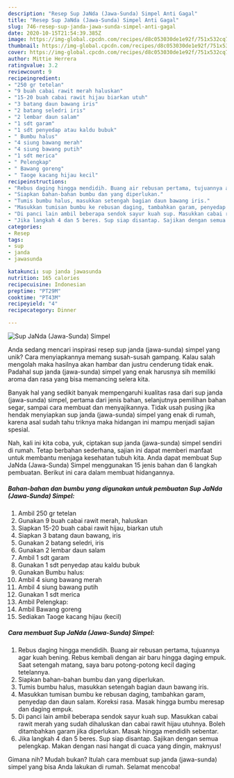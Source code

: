```yaml
---
description: "Resep Sup JaNda (Jawa-Sunda) Simpel Anti Gagal"
title: "Resep Sup JaNda (Jawa-Sunda) Simpel Anti Gagal"
slug: 746-resep-sup-janda-jawa-sunda-simpel-anti-gagal
date: 2020-10-15T21:54:39.385Z
image: https://img-global.cpcdn.com/recipes/d8c053030de1e92f/751x532cq70/sup-janda-jawa-sunda-simpel-foto-resep-utama.jpg
thumbnail: https://img-global.cpcdn.com/recipes/d8c053030de1e92f/751x532cq70/sup-janda-jawa-sunda-simpel-foto-resep-utama.jpg
cover: https://img-global.cpcdn.com/recipes/d8c053030de1e92f/751x532cq70/sup-janda-jawa-sunda-simpel-foto-resep-utama.jpg
author: Mittie Herrera
ratingvalue: 3.2
reviewcount: 9
recipeingredient:
- "250 gr tetelan"
- "9 buah cabai rawit merah haluskan"
- "15-20 buah cabai rawit hijau biarkan utuh"
- "3 batang daun bawang iris"
- "2 batang seledri iris"
- "2 lembar daun salam"
- "1 sdt garam"
- "1 sdt penyedap atau kaldu bubuk"
- " Bumbu halus"
- "4 siung bawang merah"
- "4 siung bawang putih"
- "1 sdt merica"
- " Pelengkap"
- " Bawang goreng"
- " Taoge kacang hijau kecil"
recipeinstructions:
- "Rebus daging hingga mendidih. Buang air rebusan pertama, tujuannya agar kuah bening. Rebus kembali dengan air baru hingga daging empuk. Saat setengah matang, saya baru potong-potong kecil daging tetelannya."
- "Siapkan bahan-bahan bumbu dan yang diperlukan."
- "Tumis bumbu halus, masukkan setengah bagian daun bawang iris."
- "Masukkan tumisan bumbu ke rebusan daging, tambahkan garam, penyedap dan daun salam. Koreksi rasa. Masak hingga bumbu meresap dan daging empuk."
- "Di panci lain ambil beberapa sendok sayur kuah sup. Masukkan cabai rawit merah yang sudah dihaluskan dan cabai rawit hijau utuhnya. Boleh ditambahkan garam jika diperlukan. Masak hingga mendidih sebentar."
- "Jika langkah 4 dan 5 beres. Sup siap disantap. Sajikan dengan semua pelengkap. Makan dengan nasi hangat di cuaca yang dingin, maknyus!"
categories:
- Resep
tags:
- sup
- janda
- jawasunda

katakunci: sup janda jawasunda 
nutrition: 165 calories
recipecuisine: Indonesian
preptime: "PT29M"
cooktime: "PT43M"
recipeyield: "4"
recipecategory: Dinner

---
```



![Sup JaNda (Jawa-Sunda) Simpel](https://img-global.cpcdn.com/recipes/d8c053030de1e92f/751x532cq70/sup-janda-jawa-sunda-simpel-foto-resep-utama.jpg)

Anda sedang mencari inspirasi resep sup janda (jawa-sunda) simpel yang unik? Cara menyiapkannya memang susah-susah gampang. Kalau salah mengolah maka hasilnya akan hambar dan justru cenderung tidak enak. Padahal sup janda (jawa-sunda) simpel yang enak harusnya sih memiliki aroma dan rasa yang bisa memancing selera kita.

Banyak hal yang sedikit banyak mempengaruhi kualitas rasa dari sup janda (jawa-sunda) simpel, pertama dari jenis bahan, selanjutnya pemilihan bahan segar, sampai cara membuat dan menyajikannya. Tidak usah pusing jika hendak menyiapkan sup janda (jawa-sunda) simpel yang enak di rumah, karena asal sudah tahu triknya maka hidangan ini mampu menjadi sajian spesial.




Nah, kali ini kita coba, yuk, ciptakan sup janda (jawa-sunda) simpel sendiri di rumah. Tetap berbahan sederhana, sajian ini dapat memberi manfaat untuk membantu menjaga kesehatan tubuh kita. Anda dapat membuat Sup JaNda (Jawa-Sunda) Simpel menggunakan 15 jenis bahan dan 6 langkah pembuatan. Berikut ini cara dalam membuat hidangannya.

<!--inarticleads1-->

##### Bahan-bahan dan bumbu yang digunakan untuk pembuatan Sup JaNda (Jawa-Sunda) Simpel:

1. Ambil 250 gr tetelan
1. Gunakan 9 buah cabai rawit merah, haluskan
1. Siapkan 15-20 buah cabai rawit hijau, biarkan utuh
1. Siapkan 3 batang daun bawang, iris
1. Gunakan 2 batang seledri, iris
1. Gunakan 2 lembar daun salam
1. Ambil 1 sdt garam
1. Gunakan 1 sdt penyedap atau kaldu bubuk
1. Gunakan  Bumbu halus:
1. Ambil 4 siung bawang merah
1. Ambil 4 siung bawang putih
1. Gunakan 1 sdt merica
1. Ambil  Pelengkap:
1. Ambil  Bawang goreng
1. Sediakan  Taoge kacang hijau (kecil)




<!--inarticleads2-->

##### Cara membuat Sup JaNda (Jawa-Sunda) Simpel:

1. Rebus daging hingga mendidih. Buang air rebusan pertama, tujuannya agar kuah bening. Rebus kembali dengan air baru hingga daging empuk. Saat setengah matang, saya baru potong-potong kecil daging tetelannya.
1. Siapkan bahan-bahan bumbu dan yang diperlukan.
1. Tumis bumbu halus, masukkan setengah bagian daun bawang iris.
1. Masukkan tumisan bumbu ke rebusan daging, tambahkan garam, penyedap dan daun salam. Koreksi rasa. Masak hingga bumbu meresap dan daging empuk.
1. Di panci lain ambil beberapa sendok sayur kuah sup. Masukkan cabai rawit merah yang sudah dihaluskan dan cabai rawit hijau utuhnya. Boleh ditambahkan garam jika diperlukan. Masak hingga mendidih sebentar.
1. Jika langkah 4 dan 5 beres. Sup siap disantap. Sajikan dengan semua pelengkap. Makan dengan nasi hangat di cuaca yang dingin, maknyus!




Gimana nih? Mudah bukan? Itulah cara membuat sup janda (jawa-sunda) simpel yang bisa Anda lakukan di rumah. Selamat mencoba!
